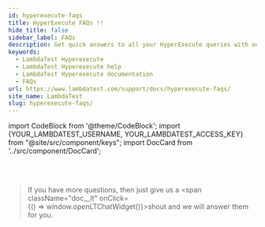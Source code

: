 ```yaml
---
id: hyperexecute-faqs
title: HyperExecute FAQs !!
hide_title: false
sidebar_label: FAQs
description: Get quick answers to all your HyperExecute queries with our comprehensive FAQs! 
keywords:
  - LambdaTest Hyperexecute
  - LambdaTest Hyperexecute help
  - LambdaTest Hyperexecute documentation
  - FAQs
url: https://www.lambdatest.com/support/docs/hyperexecute-faqs/
site_name: LambdaTest
slug: hyperexecute-faqs/
---
```


import CodeBlock from '@theme/CodeBlock';
import {YOUR_LAMBDATEST_USERNAME, YOUR_LAMBDATEST_ACCESS_KEY} from "@site/src/component/keys";
import DocCard from '../src/component/DocCard';

<script type="application/ld+json"
      dangerouslySetInnerHTML={{ __html: JSON.stringify({
       "@context": "https://schema.org",
        "@type": "BreadcrumbList",
        "itemListElement": [{
          "@type": "ListItem",
          "position": 1,
          "name": "Home",
          "item": "https://www.lambdatest.com"
        },{
          "@type": "ListItem",
          "position": 2,
          "name": "Support",
          "item": "https://www.lambdatest.com/support/docs/"
        },{
          "@type": "ListItem",
          "position": 3,
          "name": "Integrations",
          "item": "https://www.lambdatest.com/support/docs/hyperexecute-faqs/"
        }]
      })
    }}
></script>

<div style={{ display: 'flex',  justifyContent: 'space-between'}}>
  <DocCard heading="General" link="/support/docs/hyperexecute-general-faqs/" />
  <DocCard heading="YAML" link="/support/docs/hyperexecute-yaml-faqs/" />
  <DocCard heading="CLI" link="/support/docs/hyperexecute-cli-faqs/" />
  <DocCard heading="Features" link="/support/docs/hyperexecute-feature-faqs/" />
</div><br />

<div style={{ display: 'flex',  justifyContent: 'space-between'}}>
  <DocCard heading="Platform" link="/support/docs/hyperexecute-platform-faqs/" />
  <DocCard heading="Pricing" link="/support/docs/hyperexecute-pricing-faqs/" />
  <DocCard heading="Security" link="/support/docs/hyperexecute-security-faqs/" />
  <DocCard heading="Enterprise" link="/support/docs/hyperexecute-enterprise-faqs/" />
</div>

<br />

> If you have more questions, then just give us a <span className="doc__lt" onClick={() => window.openLTChatWidget()}>shout</span> and we will answer them for you.